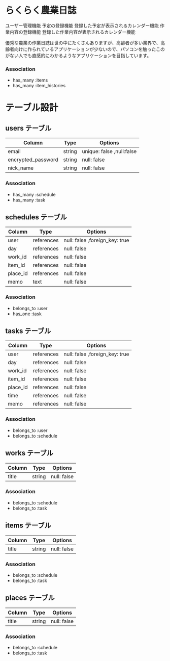 # らくらく農業日誌
ユーザー管理機能
予定の登録機能
登録した予定が表示されるカレンダー機能
作業内容の登録機能
登録した作業内容が表示されるカレンダー機能

優秀な農業の作業日誌は世の中にたくさんありますが、高齢者が多い業界で、高齢者向けに作られているアプリケーションが少ないので、パソコンを触ったこのがない人でも直感的にわかるようなアプリケーションを目指しています。

### Association
- has_many :items
- has_many :item_histories
# テーブル設計
## users テーブル
| Column              | Type       | Options                   |
| ------------------- | ---------- | ------------------------- |
| email               | string     | unique: false ,null:false |メール
| encrypted_password  | string     | null: false               |パスワード
| nick_name           | string     | null: false               |ニックネーム
### Association
- has_many :schedule
- has_many :task

## schedules テーブル
| Column   | Type       | Options                        |
| -------- | ---------- | ------------------------------ |
| user     | references | null: false ,foreign_key: true |ユーザー
| day      | references | null: false                    |日程
| work_id  | references | null: false                    |作業内容
| item_id  | references | null: false                    |作業道具
| place_id | references | null: false                    |場所
| memo     | text       | null: false                    |メモ
### Association
- belongs_to :user
- has_one :task

## tasks テーブル
| Column   | Type       | Options                        |
| -------- | ---------- | ------------------------------ |
| user     | references | null: false ,foreign_key: true |ユーザー
| day      | references | null: false                    |日程
| work_id  | references | null: false                    |作業内容
| item_id  | references | null: false                    |作業道具
| place_id | references | null: false                    |場所
| time     | references | null: false                    |作業時間
| memo     | references | null: false                    |メモ
### Association
- belongs_to :user
- belongs_to :schedule

## works テーブル
| Column | Type       | Options                        |
| ------ | ---------- | ------------------------------ |
| title  | string     | null: false                    |タイトル
### Association
- belongs_to :schedule
- belongs_to :task

## items テーブル
| Column | Type       | Options                        |
| ------ | ---------- | ------------------------------ |
| title  | string     | null: false                    |タイトル
### Association
- belongs_to :schedule
- belongs_to :task

## places テーブル
| Column | Type       | Options                        |
| ------ | ---------- | ------------------------------ |
| title  | string     | null: false                    |タイトル
### Association
- belongs_to :schedule
- belongs_to :task
